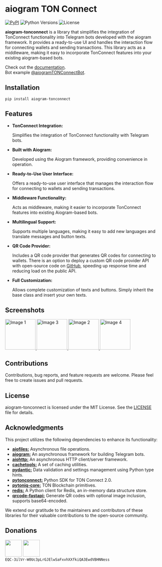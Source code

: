 # aiogram TON Connect

[![PyPI](https://img.shields.io/pypi/v/aiogram-tonconnect.svg)](https://pypi.python.org/pypi/aiogram-tonconnect)
![Python Versions](https://img.shields.io/pypi/pyversions/aiogram-tonconnect.svg)
![License](https://img.shields.io/github/license/nessshon/aiogram-tonconnect)

**aiogram-tonconnect** is a library that simplifies the integration of TonConnect functionality into Telegram bots
developed with the aiogram framework.
It provides a ready-to-use UI and handles the interaction flow for connecting wallets and
sending transactions. This library acts as a middleware, making it easy to incorporate TonConnect features into your
existing aiogram-based bots.

Check out the [documentation](https://nessshon.github.io/aiogram-tonconnect/).\
Bot example [@aiogramTONConnectBot](https://t.me/aiogramTONConncetBot/).

## Installation

```bach
pip install aiogram-tonconnect
```

## Features
* **TonConnect Integration:**

    Simplifies the integration of TonConnect functionality with Telegram bots.

* **Built with Aiogram:**

    Developed using the Aiogram framework, providing convenience in operation.

* **Ready-to-Use User Interface:**

    Offers a ready-to-use user interface that manages the interaction flow for connecting to wallets and sending transactions.

* **Middleware Functionality:**

    Acts as middleware, making it easier to incorporate TonConnect features into existing Aiogram-based bots.

* **Multilingual Support:**

    Supports multiple languages, making it easy to add new languages and translate messages and button texts.

* **QR Code Provider:**

    Includes a QR code provider that generates QR codes for connecting to wallets. There is an option to deploy a custom QR code provider API with open-source code on [GitHub](https://github.com/nessshon/qrcode-fastapi), speeding up response time and reducing load on the public API.

* **Full Customization:**

    Allows complete customization of texts and buttons. Simply inherit the base class and insert your own texts.

## Screenshots

<a href="https://telegra.ph//file/3608fb4c335d5a4cd6fd2.jpg" target="_blank">
  <img src="https://telegra.ph//file/3608fb4c335d5a4cd6fd2.jpg" width="100" alt="Image 1">
</a>
<a href="https://telegra.ph//file/a90b6affec7e267f60320.jpg" target="_blank">
  <img src="https://telegra.ph//file/a90b6affec7e267f60320.jpg" width="100" alt="Image 3">
</a>
<a href="https://telegra.ph//file/8730c64a11601c6ed6884.jpg" target="_blank">
  <img src="https://telegra.ph//file/8730c64a11601c6ed6884.jpg" width="100" alt="Image 2">
</a>
<a href="https://telegra.ph//file/5a49ffa9f8330f66cdcac.jpg" target="_blank">
  <img src="https://telegra.ph//file/5a49ffa9f8330f66cdcac.jpg" width="100" alt="Image 4">
</a>

## Contributions

Contributions, bug reports, and feature requests are welcome. Please feel free to create issues and pull requests.

## License

aiogram-tonconnect is licensed under the MIT License. See the [LICENSE](LICENSE) file for details.

## Acknowledgments

This project utilizes the following dependencies to enhance its functionality:

- [**aiofiles:**](https://pypi.org/project/aiofiles/) Asynchronous file operations.
- [**aiogram:**](https://pypi.org/project/aiogram/) An asynchronous framework for building Telegram bots.
- [**aiohttp:**](https://pypi.org/project/aiohttp/) An asynchronous HTTP client/server framework.
- [**cachetools:**](https://pypi.org/project/cachetools/) A set of caching utilities.
- [**pydantic:**](https://pypi.org/project/pydantic/) Data validation and settings management using Python type hints.
- [**pytonconnect:**](https://pypi.org/project/pytonconnect/) Python SDK for TON Connect 2.0.
- [**pytoniq-core:**](https://pypi.org/project/pytoniq-core/) TON Blockchain primitives.
- [**redis:**](https://pypi.org/project/redis/) A Python client for Redis, an in-memory data structure store.
- [**qrcode-fastapi:**](https://github.com/nessshon/qrcode-fastapi) Generate QR codes with optional image inclusion,
  supports base64-encoded.

We extend our gratitude to the maintainers and contributors of these libraries for their valuable contributions to the
open-source community.

## Donations

<a href="https://app.tonkeeper.com/transfer/EQC-3ilVr-W0Uc3pLrGJElwSaFxvhXXfkiQA3EwdVBHNNess"><img src="https://telegra.ph//file/8e0ac22311be3fa6f772c.png" width="55"/></a>
<a href="https://tonhub.com/transfer/EQC-3ilVr-W0Uc3pLrGJElwSaFxvhXXfkiQA3EwdVBHNNess"><img src="https://telegra.ph//file/7fa75a1b454a00816d83b.png" width="55"/></a>\
```EQC-3ilVr-W0Uc3pLrGJElwSaFxvhXXfkiQA3EwdVBHNNess```